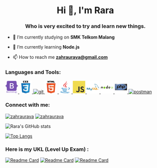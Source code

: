 <h1 align="center">Hi 👋, I'm Rara</h1>
<h3 align="center">Who is very excited to try and learn new things.</h3>

- 🔭 I’m currently studying on **SMK Telkom Malang**

- 🌱 I’m currently learning **Node.js**

- 📫 How to reach me **zahraurava@gmail.com**


</p>

<h3 align="left">Languages and Tools:</h3>
<p align="left"> <a href="https://getbootstrap.com" target="_blank" rel="noreferrer"> <img src="https://raw.githubusercontent.com/devicons/devicon/master/icons/bootstrap/bootstrap-plain-wordmark.svg" alt="bootstrap" width="40" height="40"/> </a> <a href="https://www.w3schools.com/css/" target="_blank" rel="noreferrer"> <img src="https://raw.githubusercontent.com/devicons/devicon/master/icons/css3/css3-original-wordmark.svg" alt="css3" width="40" height="40"/> </a> <a href="https://git-scm.com/" target="_blank" rel="noreferrer"> <img src="https://www.vectorlogo.zone/logos/git-scm/git-scm-icon.svg" alt="git" width="40" height="40"/> </a> <a href="https://www.w3.org/html/" target="_blank" rel="noreferrer"> <img src="https://raw.githubusercontent.com/devicons/devicon/master/icons/html5/html5-original-wordmark.svg" alt="html5" width="40" height="40"/> </a> <a href="https://www.java.com" target="_blank" rel="noreferrer"> <img src="https://raw.githubusercontent.com/devicons/devicon/master/icons/java/java-original.svg" alt="java" width="40" height="40"/> </a> <a href="https://developer.mozilla.org/en-US/docs/Web/JavaScript" target="_blank" rel="noreferrer"> <img src="https://raw.githubusercontent.com/devicons/devicon/master/icons/javascript/javascript-original.svg" alt="javascript" width="40" height="40"/> </a> <a href="https://www.mysql.com/" target="_blank" rel="noreferrer"> <img src="https://raw.githubusercontent.com/devicons/devicon/master/icons/mysql/mysql-original-wordmark.svg" alt="mysql" width="40" height="40"/> </a> <a href="https://nodejs.org" target="_blank" rel="noreferrer"> <img src="https://raw.githubusercontent.com/devicons/devicon/master/icons/nodejs/nodejs-original-wordmark.svg" alt="nodejs" width="40" height="40"/> </a> <a href="https://www.php.net" target="_blank" rel="noreferrer"> <img src="https://raw.githubusercontent.com/devicons/devicon/master/icons/php/php-original.svg" alt="php" width="40" height="40"/> </a> <a href="https://postman.com" target="_blank" rel="noreferrer"> <img src="https://www.vectorlogo.zone/logos/getpostman/getpostman-icon.svg" alt="postman" width="40" height="40"/> </a> </p>

<h3 align="left">Connect with me:</h3>
<p align="left">
<a href="https://instagram.com/zahraurava" target="blank"><img align="center" src="https://raw.githubusercontent.com/rahuldkjain/github-profile-readme-generator/master/src/images/icons/Social/instagram.svg" alt="zahraurava" height="30" width="40" /></a>
  <a href="https://linkedin.com/in/zahraurava" target="blank"><img align="center" src="https://raw.githubusercontent.com/rahuldkjain/github-profile-readme-generator/master/src/images/icons/Social/linked-in-alt.svg" alt="zahraurava" height="30" width="40" /></a>

![Rara's GitHub stats](https://github-readme-stats.vercel.app/api?username=Rarazu&theme=vue-dark&show_icons=true)
  
[![Top Langs](https://github-readme-stats.vercel.app/api/top-langs/?username=Rarazu&layout=compact&theme=vue-dark)](https://github.com/Rarazu)
 
<h3 align="left">Here is my UKL (Level Up Exam) :</h3> 

[![Readme Card](https://github-readme-stats.vercel.app/api/pin/?username=Rarazu&repo=UKL-ProgDas&theme=vue-dark)](https://github.com/Rarazu/UKL-ProgDas)
[![Readme Card](https://github-readme-stats.vercel.app/api/pin/?username=Rarazu&repo=UKL-PBO&theme=vue-dark)](https://github.com/Rarazu/UKL-PBO)
[![Readme Card](https://github-readme-stats.vercel.app/api/pin/?username=Rarazu&repo=UKL-PHP_Laundry&theme=vue-dark)](https://github.com/Rarazu/UKL-PHP_Laundry)
